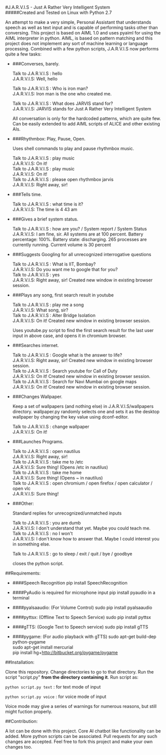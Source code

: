 #J.A.R.V.I.S - Just A Rather Very Intelligent System
<br>
#####Created and Tested on Linux with Python 2.7

An attempt to make a very simple, Personal Assistant that understands speech as well as text input and is capable of performing tasks other than conversing.
This project is based on AIML 1.0 and uses pyaiml for using the AIML interpreter in python. AIML, is based on pattern matching and this project does not implement any sort of machine learning or language processing.
Combined with a few python scripts, J.A.R.V.I.S now performs quite a few tasks:

- ###Converses, barely.

	Talk to J.A.R.V.I.S : hello<br>
	J.A.R.V.I.S: Well, hello

	Talk to J.A.R.V.I.S : Who is iron man?<br>
	J.A.R.V.I.S: Iron man is the one who created me.

	Talk to J.A.R.V.I.S : What does JARVIS stand for?<br>
	J.A.R.V.I.S: JARVIS stands for Just A Rather Very Intelligent System

	All conversation is only for the hardcoded patterns, which are quite few. Can be easily extended to add AIML scripts of ALICE and other existing AIs.

- ###Rhythmbox: Play, Pause, Open.

	Uses shell commands to play and pause rhythmbox music.

	Talk to J.A.R.V.I.S : play music<br>
	J.A.R.V.I.S: On it!<br>
	Talk to J.A.R.V.I.S : play music<br>
	J.A.R.V.I.S: On it!<br>
	Talk to J.A.R.V.I.S : please open rhythmbox jarvis<br>
	J.A.R.V.I.S: Right away, sir!

- ###Tells time.
	
	Talk to J.A.R.V.I.S : what time is it?<br>
	J.A.R.V.I.S: The time is 4 43 am

- ###Gives a brief system status.

	Talk to J.A.R.V.I.S : how are you? / System report / System Status<br>
	J.A.R.V.I.S: I am fine, sir. All systems are at 100 percent. Battery percentage: 100%. Battery state: discharging. 265 processes are currently running. Current volume is 30 percent

- ###Suggests Googling for all unrecognized interrogative questions

	Talk to J.A.R.V.I.S : What is IIT, Bombay?<br>
	J.A.R.V.I.S: Do you want me to google that for you?<br>
	Talk to J.A.R.V.I.S : yes<br>
	J.A.R.V.I.S: Right away, sir!  Created new window in existing browser session.

- ###Plays any song, first search result in youtube

	Talk to J.A.R.V.I.S : play me a song<br>
	J.A.R.V.I.S: What song, sir?<br>
	Talk to J.A.R.V.I.S : Alter Bridge Isolation<br>
	J.A.R.V.I.S: On it!  Created new window in existing browser session.

	Uses youtube.py script to find the first search result for the last user input in above case, and opens it in chromium browser.

- ###Searches internet.

	Talk to J.A.R.V.I.S : Google what is the answer to life?<br>
	J.A.R.V.I.S: Right away, sir!  Created new window in existing browser session.<br>
	Talk to J.A.R.V.I.S : Search youtube for Call of Duty<br>
	J.A.R.V.I.S: On it!  Created new window in existing browser session.<br>
	Talk to J.A.R.V.I.S : Search for Navi Mumbai on google maps<br>
	J.A.R.V.I.S: On it!  Created new window in existing browser session.

- ###Changes Wallpaper.

	Keep a set of wallpapers (and nothing else) in J.A.R.V.I.S/wallpapers directory. wallpaper.py randomly selects one and sets it as the desktop wallpaper by changing the key value using dconf-editor.

	Talk to J.A.R.V.I.S : change wallpaper<br>
	J.A.R.V.I.S: On it!

- ###Launches Programs.
	
	Talk to J.A.R.V.I.S : open nautilus<br>
	J.A.R.V.I.S: Right away, sir!<br>
	Talk to J.A.R.V.I.S : take me to /etc<br>
	J.A.R.V.I.S: Sure thing! (Opens /etc in nautilus)<br>
	Talk to J.A.R.V.I.S : take me home<br>
	J.A.R.V.I.S: Sure thing! (Opens ~ in nautilus)<br>
	Talk to J.A.R.V.I.S : open chromium / open firefox / open calculator / open vlc<br>
	J.A.R.V.I.S: Sure thing!


- ###Other:
	
	Standard replies for unrecognized/unmatched inputs

	Talk to J.A.R.V.I.S : you are dumb<br>
	J.A.R.V.I.S: I don't understand that yet. Maybe you could teach me.<br>
	Talk to J.A.R.V.I.S : no I won't<br>
	J.A.R.V.I.S: I don't know how to answer that. Maybe I could interest you in something else.<br>

	Talk to J.A.R.V.I.S : go to sleep / exit / quit / bye / goodbye

	closes the python script.

##Requirements:

- ####Speech Recognition
	pip install SpeechRecognition

- ####PyAudio is required for microphone input
	pip install pyaudio in a terminal

- ####pyalsaaudio: (For Volume Control)
	sudo pip install pyalsaaudio

- ####pyttsx: (Offline Text to Speech Service)
	sudo pip install pyttsx

- ####gTTS: (Google Text to Speech service)
	sudo pip install gTTS

- ####pygame: (For audio playback with gTTS)
	sudo apt-get build-dep python-pygame<br>
	sudo apt-get install mercurial<br>
	pip install hg+http://bitbucket.org/pygame/pygame

##Installation:

Clone this repository. Change directories to go to that directory. Run the script "script.py" **from the directory containing it**.
Run script as:

`python script.py text` : for text mode of input

`python script.py voice` : for voice mode of input

Voice mode may give a series of warnings for numerous reasons, but still might fuction properly.

##Contribution:

A lot can be done with this project. Core AI chatbot like functionality can be added. More python scripts can be associated. Pull requests for any such changes are accepted. Feel free to fork this project and make your own changes too.